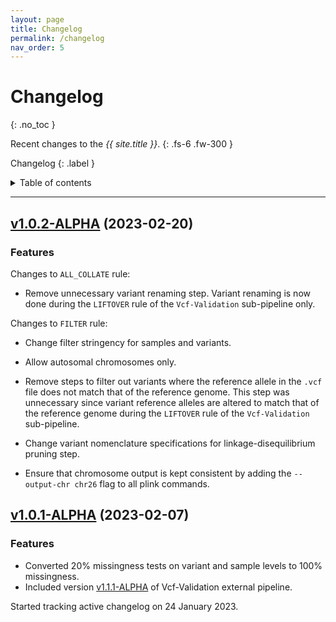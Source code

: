 ```yaml
---
layout: page
title: Changelog
permalink: /changelog
nav_order: 5
---
```


# Changelog
{: .no_toc }

Recent changes to the _{{ site.title }}_.
{: .fs-6 .fw-300 }

Changelog
{: .label }

<details markdown="block">
  <summary>
    Table of contents
  </summary>
  {: .text-delta }
1. TOC
{:toc}
</details>

---
## [v1.0.2-ALPHA](https://github.com/Tuks-ICMM/Pharmacogenetic-Analysis-Pipeline/compare/v1.0.1-ALPHA...v1.0.2-ALPHA) (2023-02-20)

### Features
Changes to `ALL_COLLATE` rule:

- Remove unnecessary variant renaming step. Variant renaming is now done during the `LIFTOVER` rule of the `Vcf-Validation` sub-pipeline only.

Changes to `FILTER` rule:

- Change filter stringency for samples and variants.

- Allow autosomal chromosomes only.

- Remove steps to filter out variants where the reference allele in the `.vcf` file does not match that of the reference genome. This step was unnecessary since variant reference alleles are altered to match that of the reference genome during the `LIFTOVER` rule of the `Vcf-Validation` sub-pipeline.

- Change variant nomenclature specifications for linkage-disequilibrium pruning step.

- Ensure that chromosome output is kept consistent by adding the `--output-chr chr26` flag to all plink commands.


## [v1.0.1-ALPHA](https://github.com/Tuks-ICMM/Vcf-Validation/compare/5a07b1c...v1.0.1-ALPHA) (2023-02-07)

### Features
- Converted 20% missingness tests on variant and sample levels to 100% missingness.
- Included version [v1.1.1-ALPHA](https://github.com/Tuks-ICMM/Vcf-Validation/releases/tag/v1.1.1-ALPHA) of Vcf-Validation external pipeline.


Started tracking active changelog on 24 January 2023.